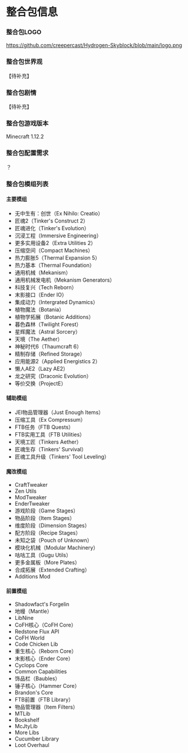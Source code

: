 # 整合包信息
### 整合包LOGO
https://github.com/creepercast/Hydrogen-Skyblock/blob/main/logo.png

### 整合包世界观
【待补充】

### 整合包剧情
【待补充】

### 整合包游戏版本
Minecraft 1.12.2

### 整合包配置需求
？

### 整合包模组列表
#### 主要模组

- 无中生有：创世（Ex Nihilo: Creatio）
- 匠魂2（Tinker's Construct 2）
- 匠魂进化（Tinker's Evolution）
- 沉浸工程（Immersive Engineering）
- 更多实用设备2（Extra Utilities 2）
- 压缩空间（Compact Machines）
- 热力膨胀5（Thermal Expansion 5）
- 热力基本（Thermal Foundation）
- 通用机械（Mekanism）
- 通用机械发电机（Mekanism Generators）
- 科技复兴（Tech Reborn）
- 末影接口（Ender IO）
- 集成动力（Intergrated Dynamics）
- 植物魔法（Botania）
- 植物学拓展（Botanic Additions）
- 暮色森林（Twilight Forest）
- 星辉魔法（Astral Sorcery）
- 天境（The Aether）
- 神秘时代6（Thaumcraft 6）
- 精制存储（Refined Storage）
- 应用能源2（Applied Energistics 2）
- 懒人AE2（Lazy AE2）
- 龙之研究（Draconic Evolution）
- 等价交换（ProjectE）

#### 辅助模组

- JEI物品管理器（Just Enough Items）
- 压缩工具（Ex Compressum）
- FTB任务（FTB Quests）
- FTB实用工具（FTB Utilities）
- 天境工匠（Tinkers Aether）
- 匠魂生存（Tinkers' Survival）
- 匠魂工具升级（Tinkers' Tool Leveling）

#### 魔改模组

- CraftTweaker
- Zen Utils
- ModTweaker
- EnderTweaker
- 游戏阶段（Game Stages）
- 物品阶段（Item Stages）
- 维度阶段（Dimension Stages）
- 配方阶段（Recipe Stages）
- 未知之袋（Pouch of Unknown）
- 模块化机械（Modular Machinery）
- 咕咕工具（Gugu Utils）
- 更多金属板（More Plates）
- 合成拓展（Extended Crafting）
- Additions Mod

#### 前置模组

- Shadowfact's Forgelin
- 地幔（Mantle）
- LibNine
- CoFH核心（CoFH Core）
- Redstone Flux API
- CoFH World
- Code Chicken Lib
- 重生核心（Reborn Core）
- 末影核心（Ender Core）
- Cyclops Core
- Common Capabilities
- 饰品栏（Baubles）
- 锤子核心（Hammer Core）
- Brandon's Core
- FTB前置（FTB Library）
- 物品管理器（Item Filters）
- MTLib
- Bookshelf
- McJtyLib
- More Libs
- Cucumber Library
- Loot Overhaul
